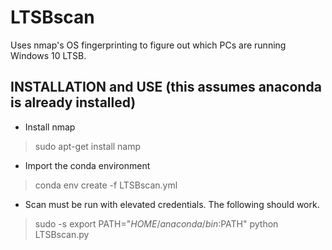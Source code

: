 # LTSBscan

Uses nmap's OS fingerprinting to figure out which PCs are running Windows 10 LTSB.

## INSTALLATION and USE (this assumes anaconda is already installed)
* Install nmap
> sudo apt-get install namp

* Import the conda environment
> conda env create -f LTSBscan.yml

* Scan must be run with elevated credentials. The following should work.
> sudo -s
> export PATH="$HOME/anaconda/bin:$PATH"
> python LTSBscan.py
